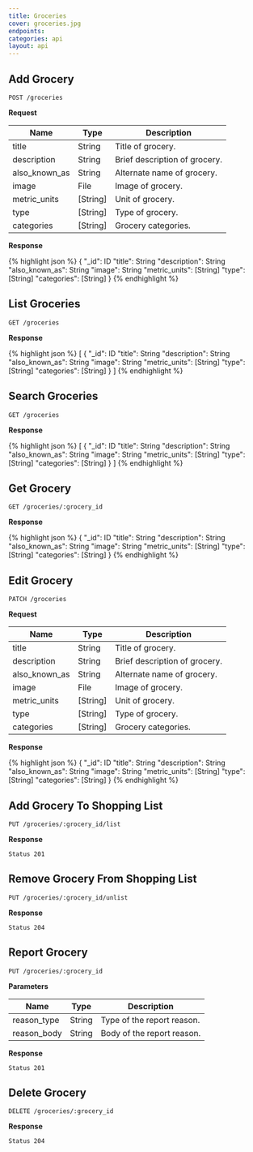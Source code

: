 ```yaml
---
title: Groceries
cover: groceries.jpg
endpoints: 
categories: api
layout: api   
---
```

<!--more-->

## Add Grocery

`POST /groceries`

**Request**

| Name | Type | Description |
| --- | --- | --- |
| title | String | Title of grocery. |
| description | String | Brief description of grocery. |
| also_known_as | String | Alternate name of grocery. |
| image | File | Image of grocery. |
| metric_units | [String] | Unit of grocery. |
| type | [String] | Type of grocery. |
| categories | [String] | Grocery categories. |

**Response**

{% highlight json %}
{
	"_id": ID
	"title": String
	"description": String
	"also_known_as": String
	"image": String
	"metric_units": [String]
	"type": [String]
	"categories": [String]
}
{% endhighlight %}


## List Groceries

`GET /groceries`

**Response**

{% highlight json %}
[
	{
		"_id": ID
		"title": String
		"description": String
		"also_known_as": String
		"image": String
		"metric_units": [String]
		"type": [String]
		"categories": [String]
	}
]
{% endhighlight %}

## Search Groceries

`GET /groceries`

**Response**

{% highlight json %}
[
	{
		"_id": ID
		"title": String
		"description": String
		"also_known_as": String
		"image": String
		"metric_units": [String]
		"type": [String]
		"categories": [String]
	}
]
{% endhighlight %}


## Get Grocery

`GET /groceries/:grocery_id`

**Response**

{% highlight json %}
{
	"_id": ID
	"title": String
	"description": String
	"also_known_as": String
	"image": String
	"metric_units": [String]
	"type": [String]
	"categories": [String]
}
{% endhighlight %}


## Edit Grocery

`PATCH /groceries`

**Request**

| Name | Type | Description |
| --- | --- | --- |
| title | String | Title of grocery. |
| description | String | Brief description of grocery. |
| also_known_as | String | Alternate name of grocery. |
| image | File | Image of grocery. |
| metric_units | [String] | Unit of grocery. |
| type | [String] | Type of grocery. |
| categories | [String] | Grocery categories. |

**Response**

{% highlight json %}
{
	"_id": ID
	"title": String
	"description": String
	"also_known_as": String
	"image": String
	"metric_units": [String]
	"type": [String]
	"categories": [String]
}
{% endhighlight %}


## Add Grocery To Shopping List

`PUT /groceries/:grocery_id/list`

**Response**

`Status 201`


## Remove Grocery From Shopping List

`PUT /groceries/:grocery_id/unlist`

**Response**

`Status 204`


## Report Grocery

`PUT /groceries/:grocery_id`

**Parameters**

| Name | Type | Description |
| --- | --- | --- |
| reason_type  | String | Type of the report reason. |
| reason_body  | String | Body of the report reason. |

**Response**

`Status 201`


## Delete Grocery

`DELETE /groceries/:grocery_id`

**Response**

`Status 204`
